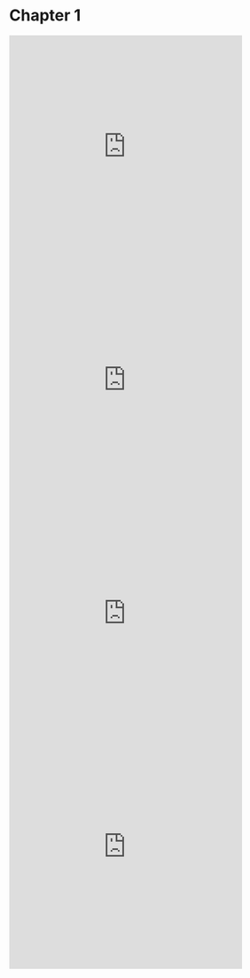 # Chapter 1

<embed type="text/html" src="https://adam-mcdaniel.github.io/chess-engine/examples/web/chess-best.html" width="420" height="420"/>
<embed type="text/html" src="https://adam-mcdaniel.github.io/chess-engine/examples/web/chess-worst.html" width="420" height="420"/>
<embed type="text/html" src="https://adam-mcdaniel.github.io/chess-engine/examples/web/chess-horde.html" width="420" height="420"/>
<embed type="text/html" src="https://adam-mcdaniel.github.io/chess-engine/examples/web/chess-random.html" width="420" height="420"/>

